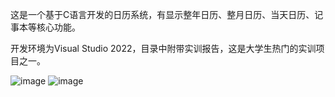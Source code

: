 这是一个基于C语言开发的日历系统，有显示整年日历、整月日历、当天日历、记事本等核心功能。


开发环境为Visual Studio 2022，目录中附带实训报告，这是大学生热门的实训项目之一。

![image](https://github.com/user-attachments/assets/1485b60d-7c17-4c85-b946-ffad54537ea9)
![image](https://github.com/user-attachments/assets/02f6e08c-a332-4a6c-ac46-ed692ea4aba7)
